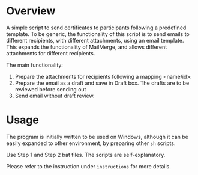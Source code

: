 # Overview
A simple script to send certificates to participants following a predefined template. To be generic, the functionality of this script is to send emails to different recipients, with different attachments, using an email template. This expands the functionality of MailMerge, and allows different attachments for different recipients.

The main functionality:
1. Prepare the attachments for recipients following a mapping <name/id>:<attachment>
2. Prepare the email as a draft and save in Draft box. The drafts are to be reviewed before sending out
3. Send email without draft review.

# Usage
The program is initially written to be used on Windows, although it can be easily expanded to other environment, by preparing other `sh` scripts.

Use Step 1 and Step 2 bat files. The scripts are self-explanatory.

Please refer to the instruction under `instructions` for more details.